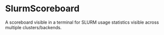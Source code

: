 # SlurmScoreboard
A scoreboard visible in a terminal for SLURM usage statistics visible across multiple clusters/backends.
